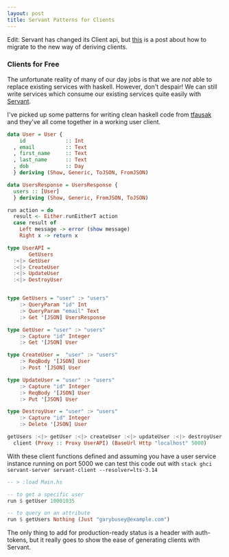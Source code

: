 ```yaml
---
layout: post
title: Servant Patterns for Clients
---
```


Edit: Servant has changed its Client api, but [this](/posts/2016-08-06-upgrading-servant-client-from-zero-four.md) is a post about how to migrate to the new way of deriving clients.

### Clients for Free

The unfortunate reality of many of our day jobs is that we are _not_ able to
replace existing services with haskell. However, don't despair! We can still
write services which consume our existing services quite easily with
[Servant](https://github.com/haskell-servant/servant).

I've picked up some patterns for writing clean haskell code from
[tfausak](https://github.com/tfausak/factory) and they've all come together in
a working user client. 


``` haskell
data User = User {
    id             :: Int
  , email          :: Text
  , first_name     :: Text
  , last_name      :: Text
  , dob            :: Day
  } deriving (Show, Generic, ToJSON, FromJSON)

data UsersResponse = UsersResponse {
  users :: [User]
  } deriving (Show, Generic, FromJSON, ToJSON)

run action = do
  result <- Either.runEitherT action
  case result of
    Left message -> error (show message)
    Right x -> return x

type UserAPI =
       GetUsers
  :<|> GetUser
  :<|> CreateUser
  :<|> UpdateUser
  :<|> DestroyUser


type GetUsers = "user" :> "users"
    :> QueryParam "id" Int
    :> QueryParam "email" Text
    :> Get '[JSON] UsersResponse

type GetUser = "user" :> "users"
    :> Capture "id" Integer
    :> Get '[JSON] User

type CreateUser =  "user" :> "users"
    :> ReqBody '[JSON] User
    :> Post '[JSON] User

type UpdateUser = "user" :> "users"
    :> Capture "id" Integer
    :> ReqBody '[JSON] User
    :> Put '[JSON] User

type DestroyUser = "user" :> "users"
    :> Capture "id" Integer
    :> Delete '[JSON] User

getUsers :<|> getUser :<|> createUser :<|> updateUser :<|> destroyUser =
  client (Proxy :: Proxy UserAPI) (BaseUrl Http "localhost" 5000)

```


With these client functions defined and assuming you have a user service instance running on port 5000
we can test this code out with `stack ghci servant-server servant-client --resolver=lts-3.14`

``` haskell
-- > :load Main.hs

-- to get a specific user
run $ getUser 10001035

-- to query on an attribute
run $ getUsers Nothing (Just "garybusey@example.com")

```

The only thing to add for production-ready status is a header with auth-tokens,
but it really goes to show the ease of generating clients with Servant.
